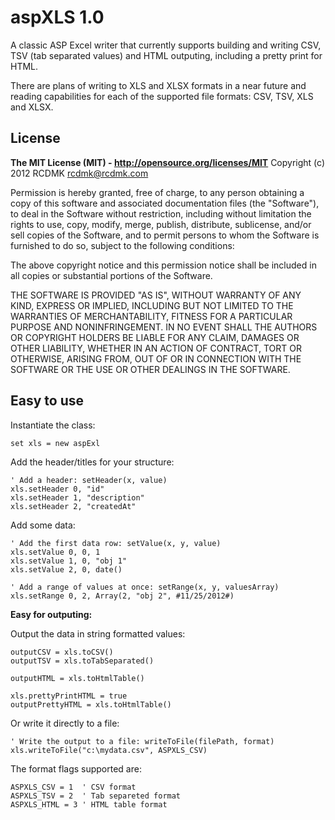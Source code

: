 # aspXLS 1.0

A classic ASP Excel writer that currently supports building and writing CSV, TSV (tab separated values)
and HTML outputing, including a pretty print for HTML.

There are plans of writing to XLS and XLSX formats in a near future and reading capabilities for each
of the supported file formats: CSV, TSV, XLS and XLSX.

## License

**The MIT License (MIT) - http://opensource.org/licenses/MIT**
Copyright (c) 2012 RCDMK <rcdmk@rcdmk.com>

Permission is hereby granted, free of charge, to any person obtaining a copy of this software and
associated documentation files (the "Software"), to deal in the Software without restriction,
including without limitation the rights to use, copy, modify, merge, publish, distribute,
sublicense, and/or sell copies of the Software, and to permit persons to whom the Software is
furnished to do so, subject to the following conditions:

The above copyright notice and this permission notice shall be included in all copies or substantial
portions of the Software.

THE SOFTWARE IS PROVIDED "AS IS", WITHOUT WARRANTY OF ANY KIND, EXPRESS OR IMPLIED, INCLUDING BUT
NOT LIMITED TO THE WARRANTIES OF MERCHANTABILITY, FITNESS FOR A PARTICULAR PURPOSE AND
NONINFRINGEMENT. IN NO EVENT SHALL THE AUTHORS OR COPYRIGHT HOLDERS BE LIABLE FOR ANY CLAIM,
DAMAGES OR OTHER LIABILITY, WHETHER IN AN ACTION OF CONTRACT, TORT OR OTHERWISE, ARISING FROM, OUT
OF OR IN CONNECTION WITH THE SOFTWARE OR THE USE OR OTHER DEALINGS IN THE SOFTWARE.


## Easy to use

Instantiate the class:

    set xls = new aspExl

Add the header/titles for your structure:
	
    ' Add a header: setHeader(x, value)
    xls.setHeader 0, "id"
    xls.setHeader 1, "description"
    xls.setHeader 2, "createdAt"
    
Add some data:

    ' Add the first data row: setValue(x, y, value)
    xls.setValue 0, 0, 1
    xls.setValue 1, 0, "obj 1"
    xls.setValue 2, 0, date()
    
    ' Add a range of values at once: setRange(x, y, valuesArray)
    xls.setRange 0, 2, Array(2, "obj 2", #11/25/2012#)
   
 
**Easy for outputing:**
	
Output the data in string formatted values:
	
    outputCSV = xls.toCSV()
    outputTSV = xls.toTabSeparated()
    
    outputHTML = xls.toHtmlTable()
    
    xls.prettyPrintHTML = true
    outputPrettyHTML = xls.toHtmlTable()
    

Or write it directly to a file:

	' Write the output to a file: writeToFile(filePath, format)
	xls.writeToFile("c:\mydata.csv", ASPXLS_CSV)
	
The format flags supported are:
	
	ASPXLS_CSV = 1	' CSV format
	ASPXLS_TSV = 2	' Tab separeted format
    ASPXLS_HTML = 3	' HTML table format
